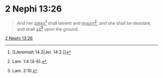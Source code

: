 # 2 Nephi 13:26

> And her <u>gates</u>[^a] shall lament and <u>mourn</u>[^b]; and she shall be desolate, and shall <u>sit</u>[^c] upon the ground.

[2 Nephi 13:26](https://www.churchofjesuschrist.org/study/scriptures/bofm/2-ne/13?lang=eng&id=p26#p26)


[^a]: [[Jeremiah 14.2|Jer. 14:2.]]
[^b]: Lam. 1:4 (4-6).
[^c]: Lam. 2:10.
